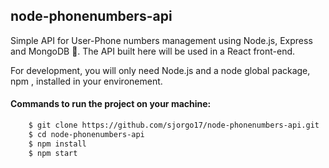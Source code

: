 ## node-phonenumbers-api

Simple API for User-Phone numbers management using Node.js, Express and MongoDB 
🎉. The API built here will be used in a React front-end.

For development, you will only need Node.js and a node global package, npm , installed in your environement.
#### Commands to run the project on your machine:

```bash
    $ git clone https://github.com/sjorgo17/node-phonenumbers-api.git
    $ cd node-phonenumbers-api
    $ npm install
    $ npm start
```
